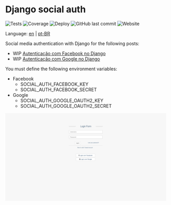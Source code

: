 # Django social auth

![Tests](https://github.com/matheusvanzan/django-social-auth/workflows/Tests/badge.svg?branch=master)
![Coverage](https://github.com/matheusvanzan/django-social-auth/workflows/Coverage/badge.svg)
![Deploy](https://github.com/matheusvanzan/django-social-auth/workflows/Deploy/badge.svg)
![GitHub last commit](https://img.shields.io/github/last-commit/matheusvanzan/django-social-auth)
![Website](https://img.shields.io/website?down_color=red&down_message=offline&up_color=green&up_message=online&url=https%3A%2F%2Fdjango.umcodigo.com)

Language: [en](/README.md) | [pt-BR](/README.pt.md)


Social media authentication with Django for the following posts:

- WIP [Autenticação com Facebook no Django](http://umcodigo.com/autenticacao-com-facebook-no-django/?from=github)
- WIP [Autenticação com Google no Django](http://umcodigo.com/autenticacao-com-google-no-django/?from=github)


You must define the following environment variables:

- Facebook
  - SOCIAL_AUTH_FACEBOOK_KEY
  - SOCIAL_AUTH_FACEBOOK_SECRET
- Google
  - SOCIAL_AUTH_GOOGLE_OAUTH2_KEY
  - SOCIAL_AUTH_GOOGLE_OAUTH2_SECRET


![login screen](/img/screen.png)